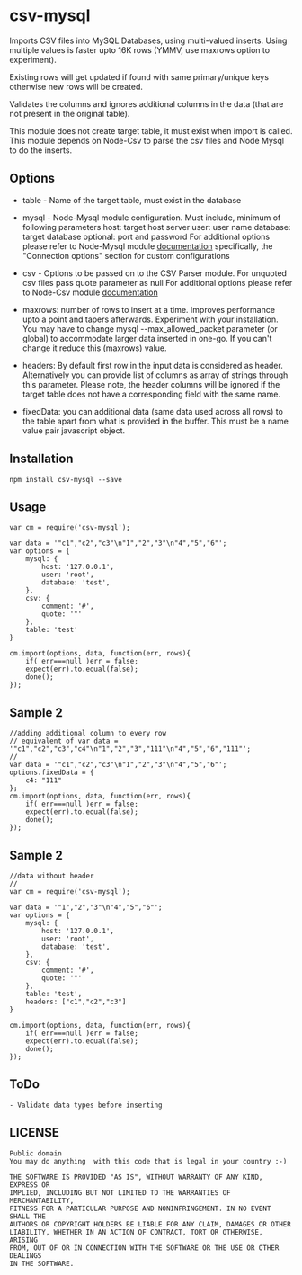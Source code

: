 csv-mysql
=========
   Imports CSV files into MySQL Databases, using multi-valued inserts. Using multiple
   values is faster upto 16K rows (YMMV, use maxrows option to experiment).


   Existing rows will get updated if found with same primary/unique keys otherwise
   new rows will be created.


   Validates the columns and ignores additional columns in the data (that are not present
   in the original table).


   This module does not create target table, it must exist when import is called.
   This module depends on Node-Csv to parse the csv files and Node Mysql to do the
   inserts.

## Options
   * table - Name of the target table, must exist in the database



   * mysql - Node-Mysql module configuration. Must include, minimum of following
   			parameters
			host: target host server
			user: user name
			database: target database
			optional: port and password
			For additional options please refer to Node-Mysql module [documentation](https://github.com/felixge/node-mysql)
				specifically, the "Connection options" section for custom configurations



   * csv - Options to be passed on to the CSV Parser module.
   			For unquoted csv files pass quote parameter as null
			For additional options please refer to Node-Csv module [documentation](http://csv.adaltas.com/parse/)



   * maxrows: number of rows to insert at a time. Improves performance upto a point
   			and tapers afterwards. Experiment with your installation.
			You may have to change mysql --max_allowed_packet parameter (or global)
			to accommodate larger data inserted in one-go. If you can't change it
			reduce this (maxrows) value.



   * headers: By default first row in the input data is considered as header.
   			Alternatively you can provide list of columns as array of strings
			through this parameter. Please note, the header columns will be
			ignored if the target table does not have a corresponding field with
			the same name.

   * fixedData: you can additional data (same data used across all rows) to the
   			table apart from what is provided in the buffer. This must be a name
			value pair javascript object.


## Installation
    npm install csv-mysql --save

## Usage
	var cm = require('csv-mysql');

	var data = '"c1","c2","c3"\n"1","2","3"\n"4","5","6"';
	var options = {
		mysql: {
			host: '127.0.0.1',
			user: 'root',
			database: 'test',
		},
		csv: {
			comment: '#',
			quote: '"'
		},
		table: 'test'
	}

	cm.import(options, data, function(err, rows){
		if( err===null )err = false;
		expect(err).to.equal(false);
		done();
	});

## Sample 2
	//adding additional column to every row
	// equivalent of var data = '"c1","c2","c3","c4"\n"1","2","3","111"\n"4","5","6","111"';
	//
	var data = '"c1","c2","c3"\n"1","2","3"\n"4","5","6"';
	options.fixedData = {
		c4: "111"
	};
	cm.import(options, data, function(err, rows){
		if( err===null )err = false;
		expect(err).to.equal(false);
		done();
	});


## Sample 2
	//data without header
	//
	var cm = require('csv-mysql');

	var data = '"1","2","3"\n"4","5","6"';
	var options = {
		mysql: {
			host: '127.0.0.1',
			user: 'root',
			database: 'test',
		},
		csv: {
			comment: '#',
			quote: '"'
		},
		table: 'test',
		headers: ["c1","c2","c3"]
	}

	cm.import(options, data, function(err, rows){
		if( err===null )err = false;
		expect(err).to.equal(false);
		done();
	});


## ToDo
	- Validate data types before inserting

## LICENSE
	Public domain
 	You may do anything  with this code that is legal in your country :-)

	THE SOFTWARE IS PROVIDED "AS IS", WITHOUT WARRANTY OF ANY KIND, EXPRESS OR
 	IMPLIED, INCLUDING BUT NOT LIMITED TO THE WARRANTIES OF MERCHANTABILITY,
 	FITNESS FOR A PARTICULAR PURPOSE AND NONINFRINGEMENT. IN NO EVENT SHALL THE
 	AUTHORS OR COPYRIGHT HOLDERS BE LIABLE FOR ANY CLAIM, DAMAGES OR OTHER
 	LIABILITY, WHETHER IN AN ACTION OF CONTRACT, TORT OR OTHERWISE, ARISING
 	FROM, OUT OF OR IN CONNECTION WITH THE SOFTWARE OR THE USE OR OTHER DEALINGS
 	IN THE SOFTWARE.
